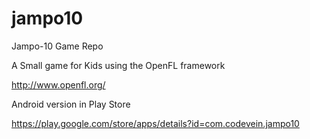 # jampo10
Jampo-10 Game Repo

A Small game for Kids using the OpenFL framework

http://www.openfl.org/

Android version in Play Store

https://play.google.com/store/apps/details?id=com.codevein.jampo10
